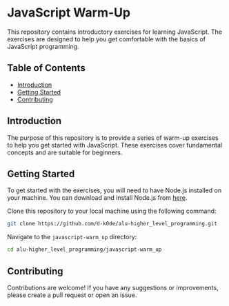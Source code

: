 # JavaScript Warm-Up

This repository contains introductory exercises for learning JavaScript. The exercises are designed to help you get comfortable with the basics of JavaScript programming.

## Table of Contents

- [Introduction](#introduction)
- [Getting Started](#getting-started)
- [Contributing](#contributing)

## Introduction

The purpose of this repository is to provide a series of warm-up exercises to help you get started with JavaScript. These exercises cover fundamental concepts and are suitable for beginners.

## Getting Started

To get started with the exercises, you will need to have Node.js installed on your machine. You can download and install Node.js from [here](https://nodejs.org/).

Clone this repository to your local machine using the following command:

```bash
git clone https://github.com/d-k0de/alu-higher_level_programming.git
```

Navigate to the `javascript-warm_up` directory:

```bash
cd alu-higher_level_programming/javascript-warm_up
```

## Contributing

Contributions are welcome! If you have any suggestions or improvements, please create a pull request or open an issue.